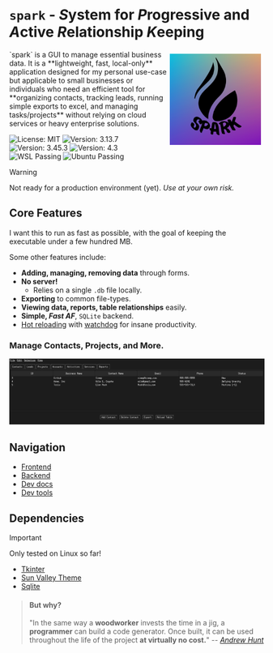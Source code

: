 # `spark` - *S*ystem for *P*rogressive and *A*ctive *R*elationship *K*eeping

<!-- <img src="https://github.com/Sieep-Coding/pyt/blob/main/assets/p.png"
       alt="Spark Logo"
       style="position: absolute; top: 0; right: 0; margin: 10px;"
       width="120px" 
       /> -->

<img src="https://github.com/Sieep-Coding/pyt/blob/main/assets/p.png" align="right" width="180" alt="Spark Logo" style="float: right;margin-right: 7px;margin-top: 7px;">
`spark` is a GUI to manage essential business data. It is a **lightweight, fast, local-only** application designed for my personal use-case
but applicable to small businesses or individuals who need an efficient tool for **organizing contacts, tracking leads, running simple exports to excel, and managing tasks/projects** without relying on cloud services or heavy enterprise solutions.

<!-- [![wakatime](https://wakatime.com/badge/user/2156ce13-ae9d-4c0e-a543-89b2bddcd2f6/project/5ede5fcd-c567-4543-9b11-5abcf126f720.svg)](https://wakatime.com/badge/user/2156ce13-ae9d-4c0e-a543-89b2bddcd2f6/project/5ede5fcd-c567-4543-9b11-5abcf126f720) -->
![License: MIT](https://img.shields.io/badge/License-MIT-blue.svg)
![Version: 3.13.7](https://img.shields.io/badge/python-3.13.7-blue.svg)
![Version: 3.45.3](https://img.shields.io/badge/SQLite-3.45.3-blue.svg)
![Version: 4.3](https://img.shields.io/badge/Makefile-4.3-blue.svg)
![WSL Passing](https://img.shields.io/badge/WSL-Passing-darkgreen.svg)
![Ubuntu Passing](https://img.shields.io/badge/Ubuntu-Passing-darkgreen.svg)


<!-- ![](https://img.shields.io/badge/Python-FFD43B?style=for-the-badge&logo=python&logoColor=blue)
![](https://img.shields.io/badge/tkinter-FFD43B?style=for-the-badge&logo=python&logoColor=blue)
![](https://img.shields.io/badge/Sqlite-003B57?style=for-the-badge&logo=sqlite&logoColor=white) -->

> [!WARNING]  
> Not ready for a production environment (yet). *Use at your own risk.*

## Core Features
I want this to run as fast as possible, with the goal of keeping the executable under a few hundred MB.

Some other features include:
- **Adding, managing, removing data** through forms.
- **No server!** 
  - Relies on a single `.db` file locally. 
- **Exporting** to common file-types.
- **Viewing data, reports, table relationships** easily.
- **Simple, *Fast AF***, `SQLite` backend.
- [Hot reloading](hot_reload.py) with [watchdog](https://pypi.org/project/watchdog/) for insane productivity.

### Manage Contacts, Projects, and More.
![](https://github.com/Sieep-Coding/pyt/blob/main/assets/image.png)

## Navigation
- [Frontend](frontend/gui.py)
- [Backend](backend/database.py)
- [Dev docs](docs/DEVTOOLS.md)
- [Dev tools](makefile)

## Dependencies

> [!IMPORTANT]  
> Only tested on Linux so far!

- [Tkinter](https://docs.python.org/3/library/tkinter.html)
- [Sun Valley Theme](https://github.com/rdbende/Sun-Valley-ttk-theme/tree/main)
- [Sqlite](https://www.sqlite.org/)

> #### But why?
> "In the same way a **woodworker** invests the time in a jig, a **programmer** can build a code generator. 
> Once built, it can be used throughout the life of the project **at virtually no cost.**"
> -- [*Andrew Hunt*](https://en.wikipedia.org/wiki/Andy_Hunt_(author))
